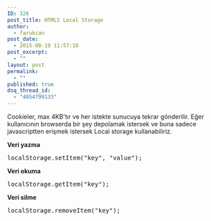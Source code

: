 ```yaml
---
ID: 326
post_title: HTML5 Local Storage
author:
  - farukcan
post_date:
  - 2015-08-19 11:57:10
post_excerpt:
  - ""
layout: post
permalink:
  - ""
published: true
dsq_thread_id:
  - "4054799133"
---
```


Cookieler, max 4KB'tır ve her istekte sunucuya tekrar gönderilir. Eğer kullanıcının browserda bir şey depolamak istersek ve buna sadece javascriptten erişmek istersek Local storage kullanabiliriz.

<strong>Veri yazma</strong>
<pre>localStorage.setItem("key", "value");</pre>
<strong>Veri okuma</strong>
<pre>localStorage.getItem("key");</pre>
<strong>Veri silme</strong>
<pre>localStorage.removeItem("key");</pre>